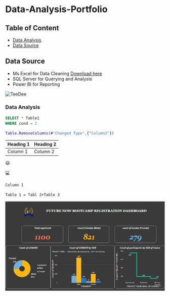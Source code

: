 # Data-Analysis-Portfolio

## Table of Content
- [Data Analysis](#data-analysis)
- [Data Source](#data-source)


## Data Source
- Ms Excel for Data Cleaning [Download here](https://microsoft.com)
- SQL Server for Querying and Analysis
- Power BI for Reporting


![TeeDee](https://github.com/TeeDee01/Data-Analysis-Portfolio/assets/58027448/5a39f8dc-a93b-4719-a93e-03540aa025d8)

### Data Analysis
```SQL
SELECT * Table1
WHERE cond = 2
```

``` M LANG
Table.RemoveColumns(#"Changed Type",{"Column1"})
```
| Heading 1|Heading 2|
|----------|---------|
|Column 1| Column 2|

😃

💻

`Column 1`

`Table 1 = Tabl 2+Table 3`

![](DAF.JPG)
